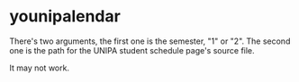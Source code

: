 # younipalendar

There's two arguments, 
the first one is the semester, "1" or "2".
The second one is the path for the UNIPA student schedule page's source file.


It may not work.
